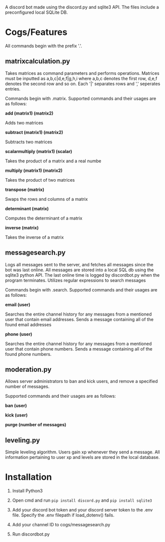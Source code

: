 A discord bot made using the discord.py and sqlite3 API. The files include a preconfigured local SQLite DB.

# Cogs/Features #

All commands begin with the prefix '.'.

## matrixcalculation.py
Takes matrices as command parameters and performs operations. Matrices must be inputted as a,b,c|d,e,f|g,h,i where a,b,c denotes the first row, d,e,f denotes the second row and so on. Each '|' separates rows and ',' seperates entries. 

Commands begin with .matrix. Supported commands and their usages are as follows:

**add (matrix1) (matrix2)** 

Adds two matrices

**subtract (matrix1) (matrix2)** 
  
Subtracts two matrices


**scalarmultiply (matrix1) (scalar)** 
  
Takes the product of a matrix and a real numbe


**multiply (matrix1) (matrix2)** 
  
Takes the product of two matrices


**transpose (matrix)** 
  
Swaps the rows and columns of a matrix


**determinant (matrix)** 
  
Computes the determinant of a matrix


**inverse (matrix)** 

Takes the inverse of a matrix 

## messagesearch.py
Logs all messages sent to the server, and fetches all messages since the bot was last online. All messages are stored into a local SQL db using the sqlite3 python API. The last online time is logged by discordbot.py when the program terminates. Utilizes regular expressions to search messages

Commands begin with .search. Supported commands and their usages are as follows:

**email (user)** 
  
Searches the entire channel history for any messages from a mentioned user that contain email addresses. Sends a message containing all of the found email addresses

**phone (user)** 
  
Searches the entire channel history for any messages from a mentioned user that contain phone numbers. Sends a message containing all of the found phone numbers. 
  
## moderation.py 
Allows server administrators to ban and kick users, and remove a specified number of messages. 

Supported commands and their usages are as follows:

**ban (user)** 
  
**kick (user)**

**purge (number of messages)**


## leveling.py 
Simple leveling algorithm. Users gain xp whenever they send a message. All information pertaining to user xp and levels are stored in the local database. 

# Installation #

1. Install Python3 

2. Open cmd and run ```pip install discord.py``` and ```pip install sqlite3```

3. Add your discord bot token and your discord server token to the .env file. Specify the .env filepath if load_dotenv() fails.

4. Add your channel ID to cogs/messagesearch.py 

5. Run discordbot.py



